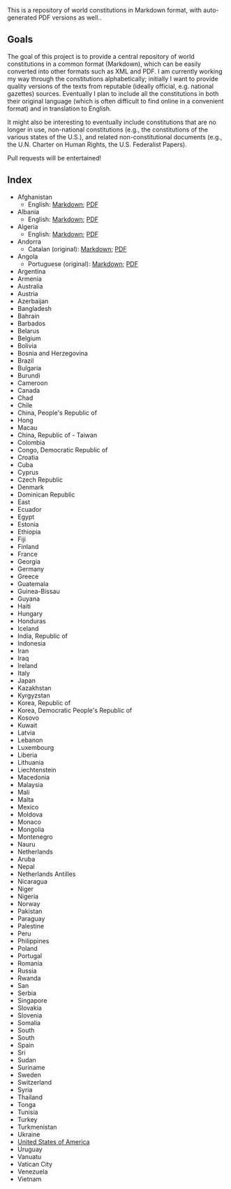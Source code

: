 This is a repository of world constitutions in Markdown format, with auto-generated PDF versions as well..

## Goals

The goal of this project is to provide a central repository of world constitutions in a common format (Markdown), which can be easily converted into other formats such as XML and PDF. I am currently working my way through the constitutions alphabetically; initially I want to provide quality versions of the texts from reputable (ideally official, e.g. national gazettes) sources. Eventually I plan to include all the constitutions in both their original language (which is often difficult to find online in a convenient format) and in translation to English.

It might also be interesting to eventually include constitutions that are no longer in use, non-national constitutions (e.g., the constitutions of the various states of the U.S.), and related non-constitutional documents (e.g., the U.N. Charter on Human Rights, the U.S. Federalist Papers).

Pull requests will be entertained!

## Index

* Afghanistan
  * English: [Markdown](https://github.com/joshleitzel/constitutions/blob/master/afghanistan/afghanistan.en.md); [PDF](https://github.com/joshleitzel/constitutions/blob/master/afghanistan/afghanistan.en.pdf?raw=true)
* Albania
  * English: [Markdown](https://github.com/joshleitzel/constitutions/blob/master/albania/albania.en.md); [PDF](https://github.com/joshleitzel/constitutions/blob/master/albania/albania.en.pdf?raw=true)
* Algeria
  * English: [Markdown](https://github.com/joshleitzel/constitutions/blob/master/algeria/algeria.en.md); [PDF](https://github.com/joshleitzel/constitutions/blob/master/algeria/algeria.en.pdf?raw=true)
* Andorra
  * Catalan (original): [Markdown](https://github.com/joshleitzel/constitutions/blob/master/andorra/andorra.en.md); [PDF](https://github.com/joshleitzel/constitutions/blob/master/andorra/andorra.en.pdf?raw=true)
* Angola
  * Portuguese (original): [Markdown](https://github.com/joshleitzel/constitutions/blob/master/angola/angola.en.md); [PDF](https://github.com/joshleitzel/constitutions/blob/master/angola/angola.en.pdf?raw=true)
* Argentina
* Armenia
* Australia
* Austria
* Azerbaijan
* Bangladesh
* Bahrain
* Barbados
* Belarus
* Belgium
* Bolivia
* Bosnia and Herzegovina
* Brazil
* Bulgaria
* Burundi
* Cameroon
* Canada
* Chad
* Chile
* China, People's Republic of
* Hong
* Macau
* China, Republic of - Taiwan
* Colombia
* Congo, Democratic Republic of
* Croatia
* Cuba
* Cyprus
* Czech Republic
* Denmark
* Dominican Republic
* East
* Ecuador
* Egypt
* Estonia
* Ethiopia
* Fiji
* Finland
* France
* Georgia
* Germany
* Greece
* Guatemala
* Guinea-Bissau
* Guyana
* Haiti
* Hungary
* Honduras
* Iceland
* India, Republic of
* Indonesia
* Iran
* Iraq
* Ireland
* Italy
* Japan
* Kazakhstan
* Kyrgyzstan
* Korea, Republic of
* Korea, Democratic People's Republic of
* Kosovo
* Kuwait
* Latvia
* Lebanon
* Luxembourg
* Liberia
* Lithuania
* Liechtenstein
* Macedonia
* Malaysia
* Mali
* Malta
* Mexico
* Moldova
* Monaco
* Mongolia
* Montenegro
* Nauru
* Netherlands
* Aruba
* Nepal
* Netherlands Antilles
* Nicaragua
* Niger
* Nigeria
* Norway
* Pakistan
* Paraguay
* Palestine
* Peru
* Philippines
* Poland
* Portugal
* Romania
* Russia
* Rwanda
* San
* Serbia
* Singapore
* Slovakia
* Slovenia
* Somalia
* South
* South
* Spain
* Sri
* Sudan
* Suriname
* Sweden
* Switzerland
* Syria
* Thailand
* Tonga
* Tunisia
* Turkey
* Turkmenistan
* Ukraine
* [United States of America](https://github.com/joshleitzel/constitutions/blob/master/usa/united_states_of_america.md)
* Uruguay
* Vanuatu
* Vatican City
* Venezuela
* Vietnam
